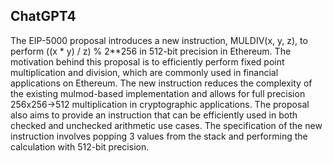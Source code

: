 ## ChatGPT4

The EIP-5000 proposal introduces a new instruction, MULDIV(x, y, z), to perform ((x * y) / z) % 2**256 in 512-bit precision in Ethereum. The motivation behind this proposal is to efficiently perform fixed point multiplication and division, which are commonly used in financial applications on Ethereum. The new instruction reduces the complexity of the existing mulmod-based implementation and allows for full precision 256x256->512 multiplication in cryptographic applications. The proposal also aims to provide an instruction that can be efficiently used in both checked and unchecked arithmetic use cases. The specification of the new instruction involves popping 3 values from the stack and performing the calculation with 512-bit precision.
